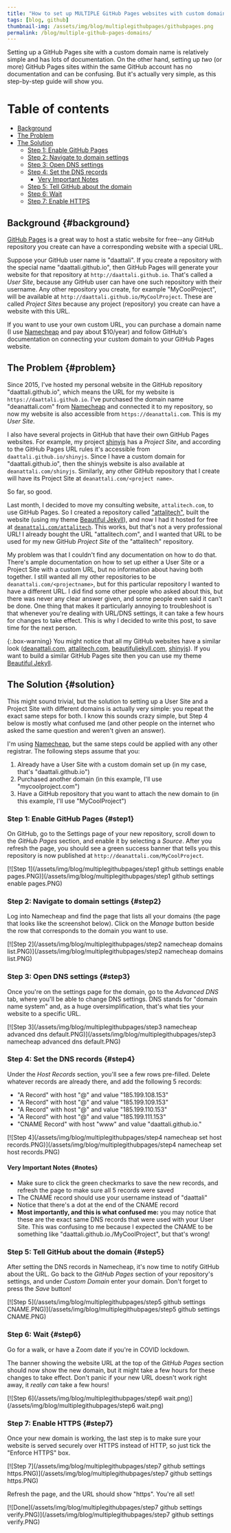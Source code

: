 ```yaml
---
title: "How to set up MULTIPLE GitHub Pages websites with custom domains"
tags: [blog, github]
thumbnail-img: /assets/img/blog/multiplegithubpages/githubpages.png
permalink: /blog/multiple-github-pages-domains/
---
```


Setting up a GitHub Pages site with a custom domain name is relatively simple and has lots of documentation. On the other hand, setting up *two* (or more) GitHub Pages sites within the same GitHub account has no documentation and can be confusing. But it's actually very simple, as this step-by-step guide will show you.

# Table of contents

- [Background](#background)
- [The Problem](#problem)
- [The Solution](#solution)
  - [Step 1: Enable GitHub Pages](#step1)
  - [Step 2: Navigate to domain settings](#step2)
  - [Step 3: Open DNS settings](#step3)
  - [Step 4: Set the DNS records](#step4)
    - [Very Important Notes](#notes)
  - [Step 5: Tell GitHub about the domain](#step5)
  - [Step 6: Wait](#step6)
  - [Step 7: Enable HTTPS](#step7)

## Background {#background}

[GitHub Pages](https://pages.github.com/) is a great way to host a static website for free--any GitHub repository you create can have a corresponding website with a special URL. 

Suppose your GitHub user name is "daattali". If you create a repository with the special name "daattali.github.io", then GitHub Pages will generate your website for that repository at `http://daattali.github.io`. That's called a *User Site*, because any GitHub user can have one such repository with their username. Any other repository you create, for example "MyCoolProject", will be available at `http://daattali.github.io/MyCoolProject`. These are called *Project Sites* because any project (repository) you create can have a website with this URL.

If you want to use your own custom URL, you can purchase a domain name (I use [Namecheap](https://namecheap.pxf.io/daattali) and pay about $10/year) and follow GitHub's documentation on connecting your custom domain to your GitHub Pages website. 

## The Problem {#problem}

Since 2015, I've hosted my personal website in the GitHub repository "daattali.github.io", which means the URL for my website is `https://daattali.github.io`. I've purchased the domain name "deanattali.com" from [Namecheap](https://namecheap.pxf.io/daattali) and connected it to my repository, so now my website is also accessible from `https://deanattali.com`. This is my *User Site*.

I also have several projects in GitHub that have their own GitHub Pages websites. For example, my project [shinyjs](https://github.com/daattali/shinyjs) has a *Project Site*, and according to the GitHub Pages URL rules it's accessible from `daattali.github.io/shinyjs`. Since I have a custom domain for "daattali.github.io", then the shinyjs website is also available at `deanattali.com/shinyjs`. Similarly, any other GitHub repository that I create will have its Project Site at `deanattali.com/<project name>`.

So far, so good.

Last month, I decided to move my consulting website, `attalitech.com`, to use GitHub Pages. So I created a repository called ["attalitech"](https://github.com/daattali/attalitech), built the website (using my theme [Beautiful Jekyll](https://beautifuljekyll.com/)), and now I had it hosted for free at [`deanattali.com/attalitech`](https://deanattali.com/attalitech). This works, but that's not a very professional URL! I already bought the URL "attalitech.com", and I wanted that URL to be used for my new GitHub *Project Site* of the "attalitech" repository.

My problem was that I couldn't find any documentation on how to do that. There's ample documentation on how to set up either a User Site or a Project Site with a custom URL, but no information about having both together. I still wanted all my other repositories to be `deanattali.com/<projectname>`, but for this particular repository I wanted to have a different URL. I did find some other people who asked about this, but there was never any clear answer given, and some people even said it can't be done. One thing that makes it particularly annoying to troubleshoot is that whenever you're dealing with URL/DNS settings, it can take a few hours for changes to take effect. This is why I decided to write this post, to save time for the next person.

{:.box-warning}
You might notice that all my GitHub websites have a similar look ([deanattali.com](https://deanattali.com), [attalitech.com](https://attalitech.com), [beautifuljekyll.com](https://beautifuljekyll.com), [shinyjs](https://deanattali.com/shinyjs)). If you want to build a similar GitHub Pages site then you can use my theme [Beautiful Jekyll](https://beautifuljekyll.com).

## The Solution {#solution}

This might sound trivial, but the solution to setting up a User Site and a Project Site with different domains is actually very simple: you repeat the exact same steps for both. I know this sounds crazy simple, but Step 4 below is mostly what confused me (and other people on the internet who asked the same question and weren't given an answer).

I'm using [Namecheap](https://namecheap.pxf.io/daattali), but the same steps could be applied with any other registrar. The following steps assume that you:

1. Already have a User Site with a custom domain set up (in my case, that's "daattali.github.io")
2. Purchased another domain (in this example, I'll use "mycoolproject.com")
3. Have a GitHub repository that you want to attach the new domain to (in this example, I'll use "MyCoolProject")

### Step 1: Enable GitHub Pages {#step1}

On GitHub, go to the Settings page of your new repository, scroll down to the *GitHub Pages* section, and enable it by selecting a *Source*. After you refresh the page, you should see a green success banner that tells you this repository is now published at `http://deanattali.com/MyCoolProject`.

[![Step 1](/assets/img/blog/multiplegithubpages/step1 github settings enable pages.PNG)](/assets/img/blog/multiplegithubpages/step1 github settings enable pages.PNG)

### Step 2: Navigate to domain settings {#step2}

Log into Namecheap and find the page that lists all your domains (the page that looks like the screenshot below). Click on the *Manage* button beside the row that corresponds to the domain you want to use.

[![Step 2](/assets/img/blog/multiplegithubpages/step2 namecheap domains list.PNG)](/assets/img/blog/multiplegithubpages/step2 namecheap domains list.PNG)

### Step 3: Open DNS settings {#step3}

Once you're on the settings page for the domain, go to the *Advanced DNS* tab, where you'll be able to change DNS settings. DNS stands for "domain name system" and, as a huge oversimplification, that's what ties your website to a specific URL.

[![Step 3](/assets/img/blog/multiplegithubpages/step3 namecheap advanced dns default.PNG)](/assets/img/blog/multiplegithubpages/step3 namecheap advanced dns default.PNG)

### Step 4: Set the DNS records {#step4}

Under the *Host Records* section, you'll see a few rows pre-filled. Delete whatever records are already there, and add the following 5 records:

- "A Record" with host "@" and value "185.199.108.153"
- "A Record" with host "@" and value "185.199.109.153"
- "A Record" with host "@" and value "185.199.110.153"
- "A Record" with host "@" and value "185.199.111.153"
- "CNAME Record" with host "www" and value "daattali.github.io."

[![Step 4](/assets/img/blog/multiplegithubpages/step4 namecheap set host records.PNG)](/assets/img/blog/multiplegithubpages/step4 namecheap set host records.PNG)

#### Very Important Notes {#notes}

- Make sure to click the green checkmarks to save the new records, and refresh the page to make sure all 5 records were saved
- The CNAME record should use your username instead of "daattali"
- Notice that there's a dot at the end of the CNAME record
- **Most importantly, and this is what confused me:** you may notice that these are the exact same DNS records that were used with your User Site. This was confusing to me because I expected the CNAME to be something like "daattali.github.io./MyCoolProject", but that's wrong!

### Step 5: Tell GitHub about the domain {#step5}

After setting the DNS records in Namecheap, it's now time to notify GitHub about the URL. Go back to the *GitHub Pages* section of your repository's settings, and under *Custom Domain* enter your domain. Don't forget to press the *Save* button!

[![Step 5](/assets/img/blog/multiplegithubpages/step5 github settings CNAME.PNG)](/assets/img/blog/multiplegithubpages/step5 github settings CNAME.PNG)

### Step 6: Wait {#step6}

Go for a walk, or have a Zoom date if you're in COVID lockdown.

The banner showing the website URL at the top of the *GitHub Pages* section should now show the new domain, but it might take a few hours for these changes to take effect. Don't panic if your new URL doesn't work right away, it *really can* take a few hours!

[![Step 6](/assets/img/blog/multiplegithubpages/step6 wait.png)](/assets/img/blog/multiplegithubpages/step6 wait.png)

### Step 7: Enable HTTPS {#step7}

Once your new domain is working, the last step is to make sure your website is served securely over HTTPS instead of HTTP, so just tick the "Enforce HTTPS" box.  

[![Step 7](/assets/img/blog/multiplegithubpages/step7 github settings https.PNG)](/assets/img/blog/multiplegithubpages/step7 github settings https.PNG)

Refresh the page, and the URL should show "https". You're all set!

[![Done](/assets/img/blog/multiplegithubpages/step7 github settings verify.PNG)](/assets/img/blog/multiplegithubpages/step7 github settings verify.PNG)
